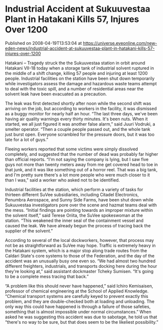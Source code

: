 # Industrial Accident at Sukuuvestaa Plant in Hatakani Kills 57, Injures Over 1200
Published on 2008-04-19T13:53:04 at https://universe.eveonline.com/new-eden-news/industrial-accident-at-sukuuvestaa-plant-in-hatakani-kills-57-injures-over-1200

Hatakani – Tragedy struck the the Sukuuvestaa station in orbit around Hatakani VII-18 today when a storage tank of industrial solvent ruptured in the middle of a shift change, killing 57 people and injuring at least 1200 people. Industrial facilities on the station have been shut down temporarily while investigators assess the damage and hazardous waste teams attempt to deal with the toxic spill, and a number of residential areas near the solvent leak have been evacuated as a precaution. 

The leak was first detected shortly after noon while the second shift was arriving on the job, but according to workers in the facility, it was dismissed as a buggy monitor for nearly half an hour. “The last three days, we've been having air quality warnings every thirty minutes. It's been nuts. When it started, we all just figured it was another false alarm,” said Juuri Vodruki, a smelter operator. “Then a couple people passed out, and the whole tank just burst open. Everyone scrambled for the pressure doors, but it was too late for a lot of guys.” 

Fleeing workers reported that some victims were simply dissolved completely, and suggested that the number of dead was probably far higher than official reports. “I'm not saying the company is lying, but I saw five guys not more than twenty meters away from me get covered head to toe in that junk, and it was like something out of a horror reel. That was a big tank, and I'm pretty sure there's a lot more people who were much closer to it than I was,” said a worker who asked not to be identified. 

Industrial facilities at the station, which perform a variety of tasks for thirteen different SuVee subsidiaries, including Citadel Electronics, Penumbra Aerospace, and Sunny Side Farms, have been shut down while Sukuuvestaa investigators pore over the scene and hazmat teams deal with the mess. “Initial findings are pointing towards an improper mixture within the solvent itself,” said Terese Oriita, the SuVee spokeswoman at the station. “This weakened the inner seal of the containment vessel and caused the leak. We have already begun the process of tracing back the supplier of the solvent.” 

According to several of the local dockworkers, however, that process may not be as straightforward as SuVee may hope. Traffic is extremely heavy in the Hatakani system, which is a major stop along trade routes from the Caldari State's core systems to those of the Federation, and the day of the accident was an unusually busy one even so. “We had almost two hundred different freighters, industrials, and transports docking here during the hour they're looking at,” said assistant dockmaster Tcheky Sumisen. “It's going to be a complete mess tracing that back.” 

“A problem like this should never have happened,” said Ichiro Kemisaisen, professor of chemical engineering at the School of Applied Knowledge. “Chemical transport systems are carefully keyed to prevent exactly this problem, and they are double-checked both at loading and unloading. The only way this could have happened is through a failure of those safeties, something that is almost impossible under normal circumstances.” When asked he was suggesting this accident was due to sabotage, he told us that “there's no way to be sure, but that does seem to be the likeliest possibility.”
